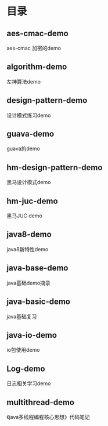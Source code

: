 # 目录
## aes-cmac-demo
aes-cmac 加密的demo

## algorithm-demo
左神算法demo

## design-pattern-demo
设计模式练习demo

## guava-demo
guava的demo

## hm-design-pattern-demo
黑马设计模式demo

## hm-juc-demo
黑马JUC demo

## java8-demo
java8新特性demo

## java-base-demo
java基础demo摘录

## java-basic-demo
java基础复习

## java-io-demo
io包使用demo

## Log-demo
日志相关学习demo

## multithread-demo
《java多线程编程核心思想》代码笔记

